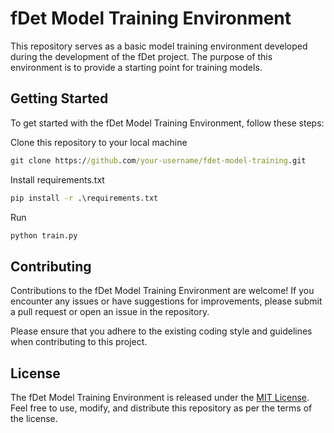 # fDet Model Training Environment

This repository serves as a basic model training environment developed during the development of the fDet project. The purpose of this environment is to provide a starting point for training models.


## Getting Started

To get started with the fDet Model Training Environment, follow these steps:

Clone this repository to your local machine

```cmd
git clone https://github.com/your-username/fdet-model-training.git
```

Install requirements.txt

```cmd
pip install -r .\requirements.txt
```

Run

```cmd
python train.py
```


## Contributing

Contributions to the fDet Model Training Environment are welcome! If you encounter any issues or have suggestions for improvements, please submit a pull request or open an issue in the repository.

Please ensure that you adhere to the existing coding style and guidelines when contributing to this project.

## License

The fDet Model Training Environment is released under the [MIT License](LICENSE). Feel free to use, modify, and distribute this repository as per the terms of the license.
